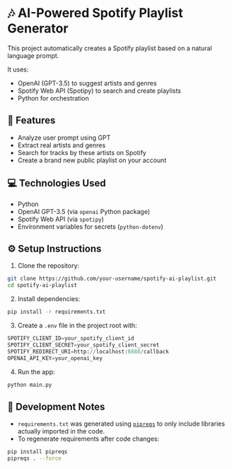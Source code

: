# 🎶 AI-Powered Spotify Playlist Generator

This project automatically creates a Spotify playlist based on a natural language prompt.

It uses:
- OpenAI (GPT-3.5) to suggest artists and genres
- Spotify Web API (Spotipy) to search and create playlists
- Python for orchestration

## 🚀 Features

- Analyze user prompt using GPT
- Extract real artists and genres
- Search for tracks by these artists on Spotify
- Create a brand new public playlist on your account


## 💻 Technologies Used

- Python
- OpenAI GPT-3.5 (via `openai` Python package)
- Spotify Web API (via `spotipy`)
- Environment variables for secrets (`python-dotenv`)


## ⚙️ Setup Instructions

1. Clone the repository:

```bash
git clone https://github.com/your-username/spotify-ai-playlist.git
cd spotify-ai-playlist
```

2. Install dependencies:
```bash
pip install -r requirements.txt
```

3. Create a `.env` file in the project root with:
```python
SPOTIFY_CLIENT_ID=your_spotify_client_id
SPOTIFY_CLIENT_SECRET=your_spotify_client_secret
SPOTIFY_REDIRECT_URI=http://localhost:8888/callback
OPENAI_API_KEY=your_openai_key
```

4. Run the app:
```bash
python main.py
```


## 🔨 Development Notes
- `requirements.txt` was generated using [`pipreqs`](https://github.com/bndr/pipreqs) to only include libraries actually imported in the code.
- To regenerate requirements after code changes:

```bash
pip install pipreqs
pipreqs . --force
```